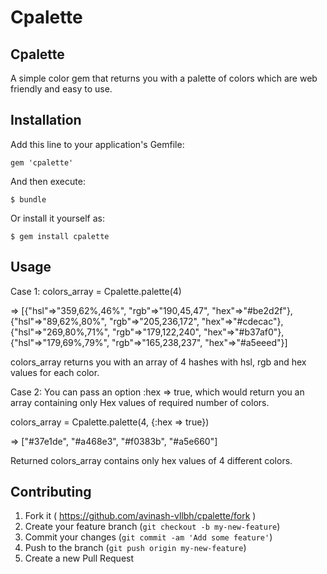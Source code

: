# Cpalette

Cpalette
----------------------

A simple color gem that returns you with a palette of colors which are web friendly and easy to use.

## Installation

Add this line to your application's Gemfile:

    gem 'cpalette'

And then execute:

    $ bundle

Or install it yourself as:

    $ gem install cpalette

## Usage
  
  Case 1:
	colors_array = Cpalette.palette(4)
	
 => [{"hsl"=>"359,62%,46%", "rgb"=>"190,45,47", "hex"=>"#be2d2f"}, {"hsl"=>"89,62%,80%", "rgb"=>"205,236,172", "hex"=>"#cdecac"}, {"hsl"=>"269,80%,71%", "rgb"=>"179,122,240", "hex"=>"#b37af0"}, {"hsl"=>"179,69%,79%", "rgb"=>"165,238,237", "hex"=>"#a5eeed"}]

 colors_array returns you with an array of 4 hashes with hsl, rgb and hex values for each color.

 Case 2:
  You can pass an option :hex => true, which would return you an array containing only Hex values of required number of colors.

  
  colors_array = Cpalette.palette(4, {:hex => true})

  => ["#37e1de", "#a468e3", "#f0383b", "#a5e660"]

  Returned colors_array contains only hex values of 4 different colors.

## Contributing

1. Fork it ( https://github.com/avinash-vllbh/cpalette/fork )
2. Create your feature branch (`git checkout -b my-new-feature`)
3. Commit your changes (`git commit -am 'Add some feature'`)
4. Push to the branch (`git push origin my-new-feature`)
5. Create a new Pull Request
